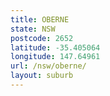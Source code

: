 ```yaml
---
title: OBERNE
state: NSW
postcode: 2652
latitude: -35.405064
longitude: 147.64961
url: /nsw/oberne/
layout: suburb
---
```

